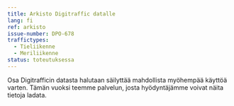 ```yaml
---
title: Arkisto Digitraffic datalle
lang: fi
ref: arkisto
issue-number: DPO-678
traffictypes:
  - Tieliikenne
  - Meriliikenne
status: toteutuksessa
---
```


Osa Digitrafficin datasta halutaan säilyttää mahdollista myöhempää käyttöä varten. Tämän vuoksi teemme palvelun, josta hyödyntäjämme voivat näita tietoja ladata.

